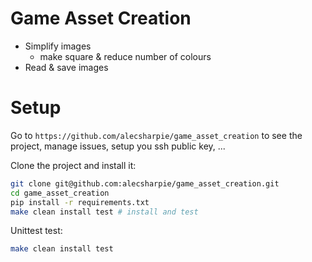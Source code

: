 # Game Asset Creation

- Simplify images
  - make square & reduce number of colours
- Read & save images


# Setup

Go to `https://github.com/alecsharpie/game_asset_creation` to see the project, manage issues,
setup you ssh public key, ...

Clone the project and install it:

```bash
git clone git@github.com:alecsharpie/game_asset_creation.git
cd game_asset_creation
pip install -r requirements.txt
make clean install test # install and test
````

Unittest test:
```bash
make clean install test
```

